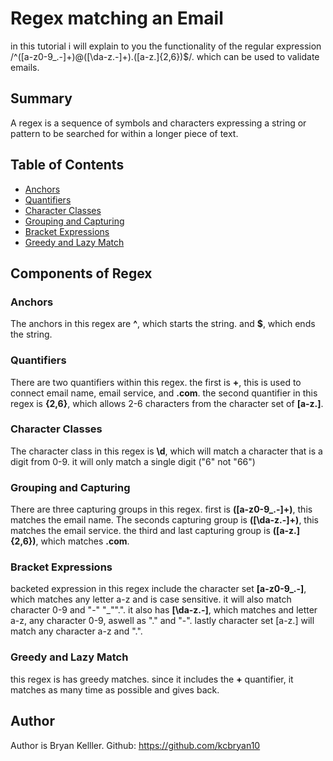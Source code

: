 # Regex matching an Email 

in this tutorial i will explain to you the functionality of the regular expression /^([a-z0-9_\.-]+)@([\da-z\.-]+)\.([a-z\.]{2,6})$/. which can be used to validate emails.

## Summary

A regex is a sequence of symbols and characters expressing a string or pattern to be searched for within a longer piece of text.

## Table of Contents

- [Anchors](#anchors)
- [Quantifiers](#quantifiers)
- [Character Classes](#character-classes)
- [Grouping and Capturing](#grouping-and-capturing)
- [Bracket Expressions](#bracket-expressions)
- [Greedy and Lazy Match](#greedy-and-lazy-match)

## Components of Regex

### Anchors
 The anchors in this regex are **^**, which starts the string. and **$**, which ends the string.
### Quantifiers
 There are two quantifiers within this regex. the first is **+**, this is used to connect email name, email service, and **.com**. the second quantifier in this regex is **{2,6}**, which allows 2-6 characters from the character set of **[a-z\.]**.
### Character Classes
 The character class in this regex is **\d**, which will match a character that is a digit from 0-9. it will only match a single digit ("6" not "66")
### Grouping and Capturing
 There are three capturing groups in this regex. first is **([a-z0-9_\.-]+)**, this matches the email name. The seconds capturing group is **([\da-z\.-]+)**, this matches the    email service. the third and last capturing group is **([a-z\.]{2,6})**, which matches **.com**.
### Bracket Expressions
  backeted expression in this regex include the character set **[a-z0-9_\.-]**, which matches any letter a-z and is case sensitive. it will also match character 0-9 and "-"
 "_"".". it also has **[\da-z\.-]**, which matches and letter a-z, any character 0-9, aswell as "." and "-". lastly character set [a-z\.] will match any character a-z and ".".  
### Greedy and Lazy Match
  this regex is has greedy matches. since it includes the **+** quantifier, it matches as many time as possible and gives back. 
## Author

Author is Bryan Kelller. Github: https://github.com/kcbryan10
